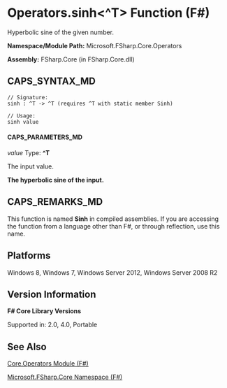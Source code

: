 # Operators.sinh<^T> Function (F#)

Hyperbolic sine of the given number.

**Namespace/Module Path:** Microsoft.FSharp.Core.Operators

**Assembly:** FSharp.Core (in FSharp.Core.dll)


## CAPS_SYNTAX_MD

```
// Signature:
sinh : ^T -> ^T (requires ^T with static member Sinh)

// Usage:
sinh value
```

#### CAPS_PARAMETERS_MD
*value*
Type: **^T**


The input value.



**The hyperbolic sine of the input.**
## CAPS_REMARKS_MD
This function is named **Sinh** in compiled assemblies. If you are accessing the function from a language other than F#, or through reflection, use this name.


## Platforms
Windows 8, Windows 7, Windows Server 2012, Windows Server 2008 R2


## Version Information
**F# Core Library Versions**

Supported in: 2.0, 4.0, Portable




## See Also
[Core.Operators Module &#40;F&#35;&#41;](Core.Operators+Module+%28F%23%29.md)

[Microsoft.FSharp.Core Namespace &#40;F&#35;&#41;](Microsoft.FSharp.Core+Namespace+%28F%23%29.md)

